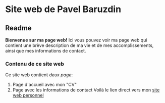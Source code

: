 # Site web de Pavel Baruzdin
## Readme
**Bienvenue sur ma page web!**
Ici vous pouvez voir ma page web qui contient une brève description de ma vie et de mes accomplissements, ainsi que mes informations de contact.
### Contenu de ce site web
Ce site web contient *deux page*:
1. Page d'accueil avec mon "CV"
2. Page avec les informations de contact
Voilà le lien direct vers mon [site web personnel](pavelbaruzdin.github.io)
